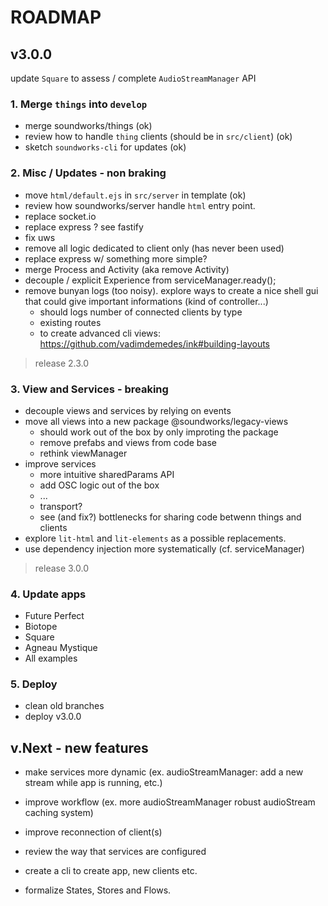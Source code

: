 # ROADMAP

## v3.0.0

update `Square` to assess / complete `AudioStreamManager` API

### 1. Merge `things` into `develop`

- merge soundworks/things (ok)
- review how to handle `thing` clients (should be in `src/client`) (ok)
- sketch `soundworks-cli` for updates (ok)

### 2. Misc / Updates - non braking

- move `html/default.ejs` in `src/server` in template (ok)
- review how soundworks/server handle `html` entry point. 
- replace socket.io
- replace express ? see fastify
- fix uws
- remove all logic dedicated to client only (has never been used)
- replace express w/ something more simple?
- merge Process and Activity (aka remove Activity)
- decouple / explicit Experience from serviceManager.ready();
- remove bunyan logs (too noisy). explore ways to create a nice shell gui that could give important informations (kind of controller...)
  + should logs number of connected clients by type
  + existing routes
  + to create advanced cli views: https://github.com/vadimdemedes/ink#building-layouts

> release 2.3.0

### 3. View and Services - breaking 

- decouple views and services by relying on events
- move all views into a new package @soundworks/legacy-views
  + should work out of the box by only improting the package
  + remove prefabs and views from code base
  + rethink viewManager
- improve services
  + more intuitive sharedParams API
  + add OSC logic out of the box
  + ...
  + transport?
  + see (and fix?) bottlenecks for sharing code betwenn things and clients
- explore `lit-html` and `lit-elements` as a possible replacements.
- use dependency injection more systematically (cf. serviceManager)

> release 3.0.0

### 4. Update apps

- Future Perfect
- Biotope
- Square
- Agneau Mystique
- All examples

### 5. Deploy

- clean old branches
- deploy v3.0.0


## v.Next - new features

- make services more dynamic (ex. audioStreamManager: add a new stream while app is running, etc.)
- improve workflow (ex. more audioStreamManager robust audioStream caching system)
- improve reconnection of client(s)
- review the way that services are configured

- create a cli to create app, new clients etc.
- formalize States, Stores and Flows.

